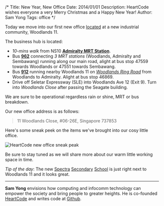 /*
Title: New Year, New Office
Date: 2014/01/01
Description: HeartCode wishes everyone a very Merry Christmas and a Happy New Year!
Author: Sam Yong
Tags: office
*/

Today we move into our first new office [located](https://www.google.com/maps/place/HeartCode+Pte.+Ltd./@1.433995,103.801896,17z/data=!3m1!4b1!4m2!3m1!1s0x31da139925097e47:0x8bba148b30a9ee2c) at a new industrial community, Woodlands 11.

The business hub is located:

- *10-mins walk* from NS10 [**Admiralty MRT Station**](https://goo.gl/maps/pn0Xk).
- Bus [**962**](http://www.transitlink.com.sg/eservice/eguide/service_route.php?service=962) connecting *3 MRT stations* (Woodlands, Admiralty and Sembawang) running along our main road, alight at bus stop 47559 towards Woodlands or 47551 towards Sembawang.
- Bus [**912**](http://www.transitlink.com.sg/eservice/eguide/service_route.php?service=912) running nearby Woodlands 11 on [*Woodlands Ring Road*](https://www.google.com/maps/place/Blk+628A/@1.433995,103.801896,17z/data=!4m6!1m3!3m2!1s0x31da139925097e47:0x8bba148b30a9ee2c!2sHeartCode+Pte.+Ltd.!3m1!1s0x31da139f31b3f84d:0x7db1b64912904750) from Woodlands to Admiralty. Alight at bus stop 46869.
- Drive off Seletar Expressway (SLE) into Woodlands Ave 12 (Exit 9). Turn into *Woodlands Close* after passing the Seagate building.

We are sure to be operational regardless rain or shine, MRT or bus breakdown.

Our new office address is as follows:

> 11 Woodlands Close, #06-26E, Singapore 737853

Here's some sneak peek on the items we've brought into our cosy little office.

![HeartCode new office sneak peak](https://fbcdn-sphotos-e-a.akamaihd.net/hphotos-ak-ash3/1510522_428674007260400_372572533_n.jpg)

Be sure to stay tuned as we will share more about our warm little working space in time.

*Tip of the day*: The new [Spectra](http://www.spectra.edu.sg/) [Secondary](https://www.youtube.com/watch?v=oZp_TKF0RSQ) [School](http://news.asiaone.com/news/edvantage/spectra-secondary-school-admit-sec-1-students-2014) is just right next to Woodlands 11 and it looks great. 

---
**Sam Yong** envisions how computing and infocomm technology can empower the society and bring people to greater heights. He is co-founded [HeartCode](http://heartcode.sg/) and writes code at [Github](https://github.com/mauris).